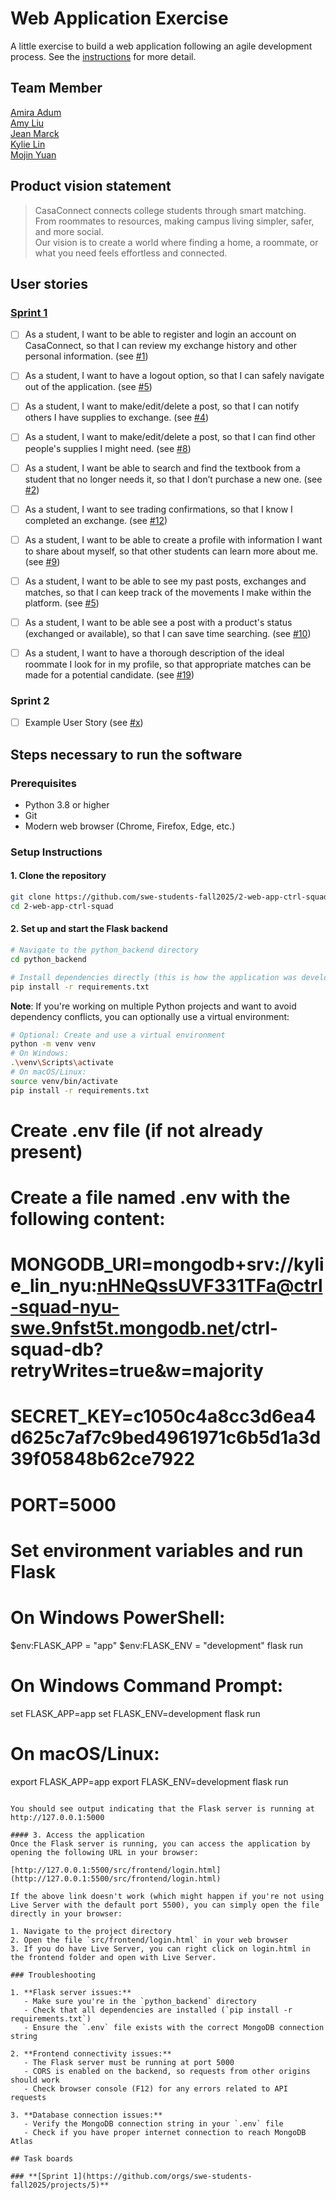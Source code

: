 # Web Application Exercise

A little exercise to build a web application following an agile development process. See the [instructions](instructions.md) for more detail.

## Team Member

[Amira Adum](https://github.com/amiraadum)  
[Amy Liu](https://github.com/Amyliu2003)  
[Jean Marck](https://github.com/Jeanmarck12)  
[Kylie Lin](https://github.com/kylin1209)  
[Mojin Yuan](https://github.com/Mojin-Yuan)  


## Product vision statement

> CasaConnect connects college students through smart matching. From roommates to resources,  making campus living simpler, safer, and more social.  
> Our vision is to create a world where finding a home, a roommate, or what you need feels effortless and connected.

## User stories

### **[Sprint 1](https://github.com/swe-students-fall2025/2-web-app-ctrl-squad/issues)**

- [ ] As a student, I want to be able to register and login an account on CasaConnect, so that I can review my exchange history and other personal information. (see [#1](/../../issues/1))

- [ ] As a student, I want to have a logout option, so that I can safely navigate out of the application. (see [#5](/../../issues/5))

- [ ] As a student, I want to make/edit/delete a post, so that I can notify others I have supplies to exchange. (see [#4](/../../issues/4))

- [ ] As a student, I want to make/edit/delete a post, so that I can find other people's supplies I might need. (see [#8](/../../issues/8))

- [ ] As a student, I want be able to search and find the textbook from a student that no longer needs it, so that I don’t purchase a new one. (see [#2](/../../issues/2))

- [ ] As a student, I want to see trading confirmations, so that I know I completed an exchange. (see [#12](/../../issues/12))

- [ ] As a student, I want to be able to create a profile with information I want to share about myself, so that other students can learn more about me. (see [#9](/../../issues/9))

- [ ] As a student, I want to be able to see my past posts, exchanges and matches, so that I can keep track of the movements I make within the platform. (see [#5](/../../issues/6))

- [ ] As a student, I want to be able see a post with a product's status (exchanged or available), so that I can save time searching. (see [#10](/../../issues/10))

- [ ] As a student, I want to have a thorough description of the ideal roommate I look for in my profile, so that appropriate matches can be made for a potential candidate. (see [#19](https://github.com/swe-students-fall2025/2-web-app-ctrl-squad/issues/19))

### Sprint 2

- [ ] Example User Story (see [#x](/../../issues/x))

## Steps necessary to run the software

### Prerequisites
- Python 3.8 or higher
- Git
- Modern web browser (Chrome, Firefox, Edge, etc.)

### Setup Instructions

#### 1. Clone the repository
```bash
git clone https://github.com/swe-students-fall2025/2-web-app-ctrl-squad.git
cd 2-web-app-ctrl-squad
```

#### 2. Set up and start the Flask backend
```bash
# Navigate to the python_backend directory
cd python_backend

# Install dependencies directly (this is how the application was developed)
pip install -r requirements.txt
```

**Note**: If you're working on multiple Python projects and want to avoid dependency conflicts, you can optionally use a virtual environment:

```bash
# Optional: Create and use a virtual environment
python -m venv venv
# On Windows:
.\venv\Scripts\activate
# On macOS/Linux:
source venv/bin/activate
pip install -r requirements.txt
```

# Create .env file (if not already present)
# Create a file named .env with the following content:
# MONGODB_URI=mongodb+srv://kylie_lin_nyu:nHNeQssUVF331TFa@ctrl-squad-nyu-swe.9nfst5t.mongodb.net/ctrl-squad-db?retryWrites=true&w=majority
# SECRET_KEY=c1050c4a8cc3d6ea4d625c7af7c9bed4961971c6b5d1a3d39f05848b62ce7922
# PORT=5000

# Set environment variables and run Flask
# On Windows PowerShell:
$env:FLASK_APP = "app"
$env:FLASK_ENV = "development"
flask run

# On Windows Command Prompt:
set FLASK_APP=app
set FLASK_ENV=development
flask run

# On macOS/Linux:
export FLASK_APP=app
export FLASK_ENV=development
flask run
```

You should see output indicating that the Flask server is running at http://127.0.0.1:5000

#### 3. Access the application
Once the Flask server is running, you can access the application by opening the following URL in your browser:

[http://127.0.0.1:5500/src/frontend/login.html](http://127.0.0.1:5500/src/frontend/login.html)

If the above link doesn't work (which might happen if you're not using Live Server with the default port 5500), you can simply open the file directly in your browser:

1. Navigate to the project directory
2. Open the file `src/frontend/login.html` in your web browser
3. If you do have Live Server, you can right click on login.html in the frontend folder and open with Live Server.

### Troubleshooting

1. **Flask server issues:**
   - Make sure you're in the `python_backend` directory
   - Check that all dependencies are installed (`pip install -r requirements.txt`)
   - Ensure the `.env` file exists with the correct MongoDB connection string

2. **Frontend connectivity issues:**
   - The Flask server must be running at port 5000
   - CORS is enabled on the backend, so requests from other origins should work
   - Check browser console (F12) for any errors related to API requests

3. **Database connection issues:**
   - Verify the MongoDB connection string in your `.env` file
   - Check if you have proper internet connection to reach MongoDB Atlas

## Task boards

### **[Sprint 1](https://github.com/orgs/swe-students-fall2025/projects/5)**



